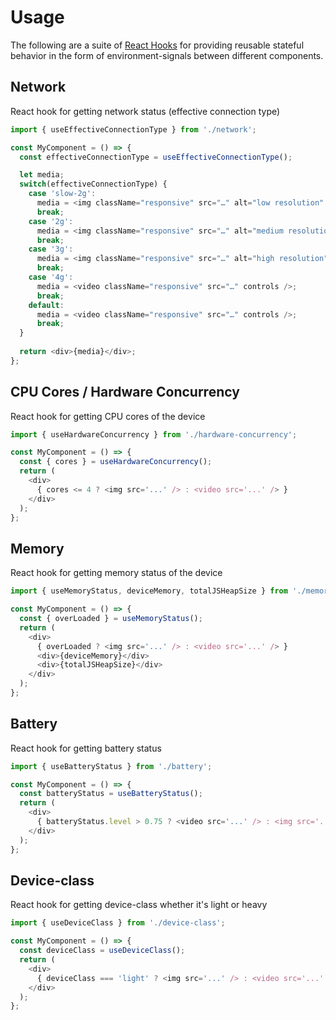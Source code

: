 # Usage

The following are a suite of [React Hooks](https://reactjs.org/docs/hooks-overview.html) for providing reusable stateful behavior in the form of environment-signals between different components.

## Network
React hook for getting network status (effective connection type)

```js
import { useEffectiveConnectionType } from './network';

const MyComponent = () => {
  const effectiveConnectionType = useEffectiveConnectionType();

  let media;
  switch(effectiveConnectionType) {
    case 'slow-2g':
      media = <img className="responsive" src="…" alt="low resolution" />;
      break;
    case '2g':
      media = <img className="responsive" src="…" alt="medium resolution" />;
      break;
    case '3g':
      media = <img className="responsive" src="…" alt="high resolution" />;
      break;
    case '4g':
      media = <video className="responsive" src="…" controls />;
      break;
    default:
      media = <video className="responsive" src="…" controls />;
      break;
  }
  
  return <div>{media}</div>;
};
```

## CPU Cores / Hardware Concurrency
React hook for getting CPU cores of the device

```js
import { useHardwareConcurrency } from './hardware-concurrency';

const MyComponent = () => {
  const { cores } = useHardwareConcurrency();
  return (
    <div>
      { cores <= 4 ? <img src='...' /> : <video src='...' /> }
    </div>
  );
};
```

## Memory
React hook for getting memory status of the device

```js
import { useMemoryStatus, deviceMemory, totalJSHeapSize } from './memory';

const MyComponent = () => {
  const { overLoaded } = useMemoryStatus();
  return (
    <div>
      { overLoaded ? <img src='...' /> : <video src='...' /> }
      <div>{deviceMemory}</div>
      <div>{totalJSHeapSize}</div>
    </div>
  );
};
```

## Battery
React hook for getting battery status

```js
import { useBatteryStatus } from './battery';

const MyComponent = () => {
  const batteryStatus = useBatteryStatus();
  return (
    <div>
      { batteryStatus.level > 0.75 ? <video src='...' /> : <img src='...' /> }
    </div>
  );
};
```

## Device-class
React hook for getting device-class whether it's light or heavy

```js
import { useDeviceClass } from './device-class';

const MyComponent = () => {
  const deviceClass = useDeviceClass();
  return (
    <div>
      { deviceClass === 'light' ? <img src='...' /> : <video src='...' /> }
    </div>
  );
};
```